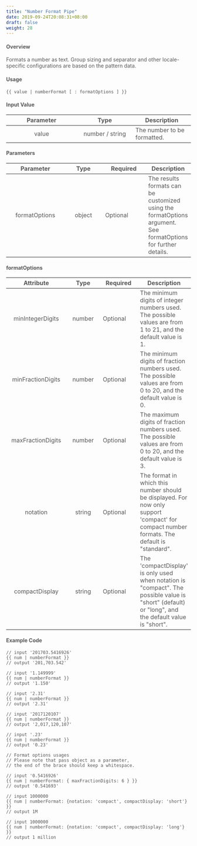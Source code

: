 ```yaml
---
title: "Number Format Pipe"
date: 2019-09-24T20:08:31+08:00
draft: false
weight: 28
---
```



#### **Overview**

Formats a number as text. Group sizing and separator and other locale-specific configurations are based on the pattern data.

#### **Usage**

```
{{ value | numberFormat [ : formatOptions ] }}

```


#### **Input Value**

| Parameter |      Type       | <div style="text-align:center">Description</div> |
|:---------:|:---------------:|:-------------------------------------------------|
|   value   | number / string | The number to be formatted.                      |


#### **Parameters**

|   Parameter   |  Type  | Required | <div style="text-align:center">Description</div>                                                               |
|:-------------:|:------:|----------|:---------------------------------------------------------------------------------------------------------------|
| formatOptions | object | Optional | The results formats can be customized using the formatOptions argument. See formatOptions for further details. |



#### **formatOptions**

|     Attribute     |  Type  | Required | <div style="text-align:center">Description</div>                                                                                                   |
|:-----------------:|:------:|----------|:---------------------------------------------------------------------------------------------------------------------------------------------------|
| minIntegerDigits  | number | Optional | The minimum digits of integer numbers used. The possible values are from 1 to 21, and the default value is 1.                                      |
| minFractionDigits | number | Optional | The minimum digits of fraction numbers used. The possible values are from 0 to 20, and the default value is 0.                                     |
| maxFractionDigits | number | Optional | The maximum digits of fraction numbers used. The possible values are from 0 to 20, and the default value is 3.                                     |
|     notation      | string | Optional | The format in which this number should be displayed. For now only support 'compact' for compact number formats. The default is "standard".         |
|  compactDisplay   | string | Optional | The 'compactDisplay' is only used when notation is "compact". The possible value is "short" (default) or "long", and the default value is "short". |



#### **Example Code**

```
// input '201703.5416926'
{{ num | numberFormat }}
// output '201,703.542'

// input '1.149999'
{{ num | numberFormat }}
// output '1.150'

// input '2.31'
{{ num | numberFormat }}
// output '2.31'

// input '2017120107'
{{ num | numberFormat }}
// output '2,017,120,107'

// input '.23'
{{ num | numberFormat }}
// output '0.23'

// Format options usages
// Please note that pass object as a parameter,
// the end of the brace should keep a whitespace.

// input '0.5416926'
{{ num | numberFormat: { maxFractionDigits: 6 } }}
// output '0.541693'

// input 1000000
{{ num | numberFormat: {notation: 'compact', compactDisplay: 'short'} }}
// output 1M

// input 1000000
{{ num | numberFormat: {notation: 'compact', compactDisplay: 'long'} }}
// output 1 million

```

<style>
    html {
        font-family: Metropolis;
        color: #575757;
    }
    section strong {
        font-weight: 400;
    }
    section p>strong {
        font-weight: 600;
    }
    article section.page pre {
        background-color: #444;
        border: 0.5px solid #DBDBDB; 
        padding: 1.5rem 1rem 1.5rem 1rem;
        border-radius: 5px;
        margin: 16px auto;
    }
    article section.page code {
        font-size: 90%;
        color: #17ff0b;  
        white-space: pre-wrap;
    }
    article section.page pre span.copy-to-clipboard {
        color: #b0bec5;
        cursor: pointer;
    }
    article section.page table th {
        font-weight:500;
        text-transform: inherit;
    }
    table thead tr th:first-child {
        width:13rem;
    }
    table thead tr th:nth-child(2) {
        width:10rem;
    }
    table thead tr th:nth-child(3) {
        width:10rem;
    }
    article section.page h1:first-of-type {
        text-transform: inherit;
        font-family: inherit;
    }
</style>